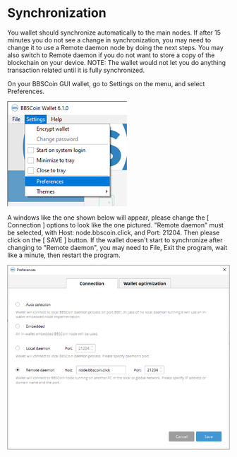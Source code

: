 # Synchronization

You wallet should synchronize automatically to the main nodes. If after 15 minutes you do not see a change in synchronization, you may need to change it to use a Remote daemon node by doing the next steps. You may also switch to Remote daemon if you do not want to store a copy of the blockchain on your device. NOTE: The wallet would not let you do anything transaction related until it is fully synchronized.

On your BBSCoin GUI wallet, go to Settings on the menu, and select Preferences.

![Settings menu view](<../../.gitbook/assets/image (1) (1) (1).png>)

A windows like the one shown below will appear, please change the \[ Connection ] options to look like the one pictured. "Remote daemon" must be selected, with Host: node.bbscoin.click, and Port: 21204. Then please click on the \[ SAVE ] button. If the wallet doesn't start to synchronize after changing to "Remote daemon", you may need to File, Exit the program, wait like a minute, then restart the program.

![](<../../.gitbook/assets/image (2).png>)
